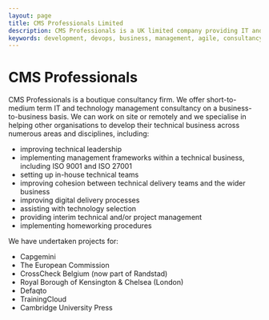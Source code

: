 ```yaml
---
layout: page
title: CMS Professionals Limited
description: CMS Professionals is a UK limited company providing IT and management consultancy services.
keywords: development, devops, business, management, agile, consultancy
---
```

# CMS Professionals
CMS Professionals is a boutique consultancy firm. We offer short-to-medium term IT and technology management consultancy on a business-to-business basis. We can work on site or remotely and we specialise in helping other organisations to develop their technical business across numerous areas and disciplines, including:
- improving technical leadership
- implementing management frameworks within a technical business, including ISO 9001 and ISO 27001
- setting up in-house technical teams
- improving cohesion between technical delivery teams and the wider business
- improving digital delivery processes
- assisting with technology selection
- providing interim technical and/or project management
- implementing homeworking procedures

We have undertaken projects for:
- Capgemini
- The European Commission
- CrossCheck Belgium (now part of Randstad)
- Royal Borough of Kensington & Chelsea (London)
- Defaqto
- TrainingCloud
- Cambridge University Press